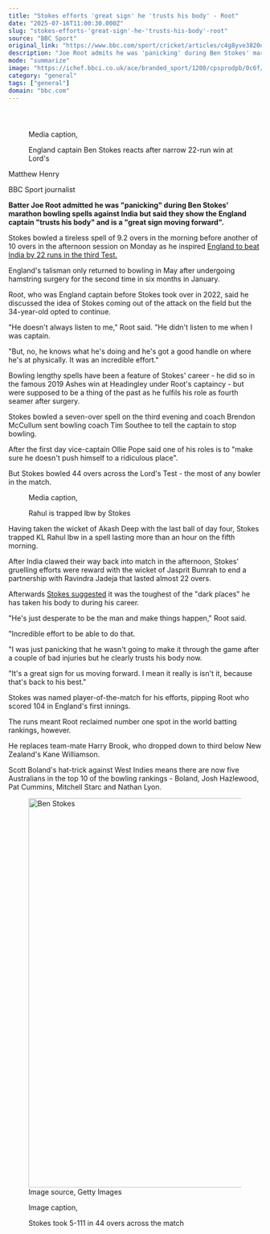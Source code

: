 ```yaml
---
title: "Stokes efforts 'great sign' he 'trusts his body' - Root"
date: "2025-07-16T11:00:30.000Z"
slug: "stokes-efforts-'great-sign'-he-'trusts-his-body'-root"
source: "BBC Sport"
original_link: "https://www.bbc.com/sport/cricket/articles/c4g8yve3820o"
description: "Joe Root admits he was 'panicking' during Ben Stokes' marathon bowling spells during the third-Test win against India but says they show the England captain 'trusts his body'."
mode: "summarize"
image: "https://ichef.bbci.co.uk/ace/branded_sport/1200/cpsprodpb/0c6f/live/0f9fe7b0-6232-11f0-8bb8-6da7e50368a3.jpg"
category: "general"
tags: ["general"]
domain: "bbc.com"
---
```

<div id="readability-page-1" class="page"><article id="urn-bbc-ares--article-c4g8yve3820o"><header data-component="headline-block"></header><div data-component="media-block"><figure><figcaption><span>Media caption, </span><p>England captain Ben Stokes reacts after narrow 22-run win at Lord's</p></figcaption></figure></div><div data-component="byline-block"><p>Matthew Henry</p><p>BBC Sport journalist</p></div><div data-component="text-block"><p><b>Batter Joe Root admitted he was "panicking" during Ben Stokes' marathon bowling spells against India but said they show the England captain "trusts his body" and is a "great sign moving forward".</b></p><p>Stokes bowled a tireless spell of 9.2 overs in the morning before another of 10 overs in the afternoon session on Monday as he inspired <a href="https://www.bbc.com/sport/cricket/articles/cp82pl85dl2o">England to beat India by 22 runs in the third Test.</a></p><p>England's talisman only returned to bowling in May after undergoing hamstring surgery for the second time in six months in January.</p><p>Root, who was England captain before Stokes took over in 2022, said he discussed the idea of Stokes coming out of the attack on the field but the 34-year-old opted to continue.</p><p>"He doesn't always listen to me," Root said. "He didn't listen to me when I was captain. </p><p>"But, no, he knows what he's doing and he's got a good handle on where he's at physically. It was an incredible effort."</p></div><div data-component="text-block"><p>Bowling lengthy spells have been a feature of Stokes' career - he did so in the famous 2019 Ashes win at Headingley under Root's captaincy - but were supposed to be a thing of the past as he fulfils his role as fourth seamer after surgery.</p><p>Stokes bowled a seven-over spell on the third evening and coach Brendon McCullum sent bowling coach Tim Southee to tell the captain to stop bowling.</p><p>After the first day vice-captain Ollie Pope said one of his roles is to "make sure he doesn't push himself to a ridiculous place".</p><p>But Stokes bowled 44 overs across the Lord's Test - the most of any bowler in the match. </p></div><div data-component="media-block"><figure><figcaption><span>Media caption, </span><p>Rahul is trapped lbw by Stokes</p></figcaption></figure></div><div data-component="text-block"><p>Having taken the wicket of Akash Deep with the last ball of day four, Stokes trapped KL Rahul lbw in a spell lasting more than an hour on the fifth morning. </p><p>After India clawed their way back into match in the afternoon, Stokes' gruelling efforts were reward with the wicket of Jasprit Bumrah to end a partnership with Ravindra Jadeja that lasted almost 22 overs. </p><p>Afterwards <a href="https://www.bbc.com/sport/cricket/articles/ckg6pq6y3g6o">Stokes suggested</a> it was the toughest of the "dark places" he has taken his body to during his career.</p><p>"He's just desperate to be the man and make things happen," Root said.</p><p>"Incredible effort to be able to do that. </p><p>"I was just panicking that he wasn't going to make it through the game after a couple of bad injuries but he clearly trusts his body now. </p><p>"It's a great sign for us moving forward. I mean it really is isn't it, because that's back to his best."</p><p>Stokes was named player-of-the-match for his efforts, pipping Root who scored 104 in England's first innings.</p><p>The runs meant Root reclaimed number one spot in the world batting rankings, however. </p><p>He replaces team-mate Harry Brook, who dropped down to third below New Zealand's Kane Williamson.</p><p>Scott Boland's hat-trick against West Indies means there are now five Australians in the top 10 of the bowling rankings - Boland, Josh Hazlewood, Pat Cummins, Mitchell Starc and Nathan Lyon.</p></div><div data-component="image-block"><figure><p><span><picture><source srcset="https://ichef.bbci.co.uk/ace/standard/240/cpsprodpb/0c6f/live/0f9fe7b0-6232-11f0-8bb8-6da7e50368a3.jpg.webp 240w, https://ichef.bbci.co.uk/ace/standard/320/cpsprodpb/0c6f/live/0f9fe7b0-6232-11f0-8bb8-6da7e50368a3.jpg.webp 320w, https://ichef.bbci.co.uk/ace/standard/480/cpsprodpb/0c6f/live/0f9fe7b0-6232-11f0-8bb8-6da7e50368a3.jpg.webp 480w, https://ichef.bbci.co.uk/ace/standard/624/cpsprodpb/0c6f/live/0f9fe7b0-6232-11f0-8bb8-6da7e50368a3.jpg.webp 624w, https://ichef.bbci.co.uk/ace/standard/800/cpsprodpb/0c6f/live/0f9fe7b0-6232-11f0-8bb8-6da7e50368a3.jpg.webp 800w, https://ichef.bbci.co.uk/ace/standard/976/cpsprodpb/0c6f/live/0f9fe7b0-6232-11f0-8bb8-6da7e50368a3.jpg.webp 976w" type="image/webp"><img alt="Ben Stokes" loading="lazy" src="https://ichef.bbci.co.uk/ace/standard/1376/cpsprodpb/0c6f/live/0f9fe7b0-6232-11f0-8bb8-6da7e50368a3.jpg" srcset="https://ichef.bbci.co.uk/ace/standard/240/cpsprodpb/0c6f/live/0f9fe7b0-6232-11f0-8bb8-6da7e50368a3.jpg 240w, https://ichef.bbci.co.uk/ace/standard/320/cpsprodpb/0c6f/live/0f9fe7b0-6232-11f0-8bb8-6da7e50368a3.jpg 320w, https://ichef.bbci.co.uk/ace/standard/480/cpsprodpb/0c6f/live/0f9fe7b0-6232-11f0-8bb8-6da7e50368a3.jpg 480w, https://ichef.bbci.co.uk/ace/standard/624/cpsprodpb/0c6f/live/0f9fe7b0-6232-11f0-8bb8-6da7e50368a3.jpg 624w, https://ichef.bbci.co.uk/ace/standard/800/cpsprodpb/0c6f/live/0f9fe7b0-6232-11f0-8bb8-6da7e50368a3.jpg 800w, https://ichef.bbci.co.uk/ace/standard/976/cpsprodpb/0c6f/live/0f9fe7b0-6232-11f0-8bb8-6da7e50368a3.jpg 976w" width="1376" height="774.5564342199856"></picture></span><span role="text"><span>Image source, </span>Getty Images</span></p><figcaption><span>Image caption, </span><p>Stokes took 5-111 in 44 overs across the match</p></figcaption></figure></div></article></div>